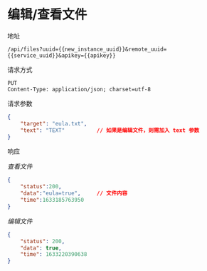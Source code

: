 # 编辑/查看文件

地址

```
/api/files?uuid={{new_instance_uuid}}&remote_uuid={{service_uuid}}&apikey={{apikey}}
```

请求方式

```
PUT
Content-Type: application/json; charset=utf-8
```

请求参数

```json
{
    "target": "eula.txt",
    "text": "TEXT"          // 如果是编辑文件，则需加入 text 参数
}
```

响应

_查看文件_

```json
{
    "status":200,
    "data":"eula=true",     // 文件内容
    "time":1633185763950
}
```

_编辑文件_

```json
{
    "status": 200,
    "data": true,
    "time": 1633220390638
}
```

